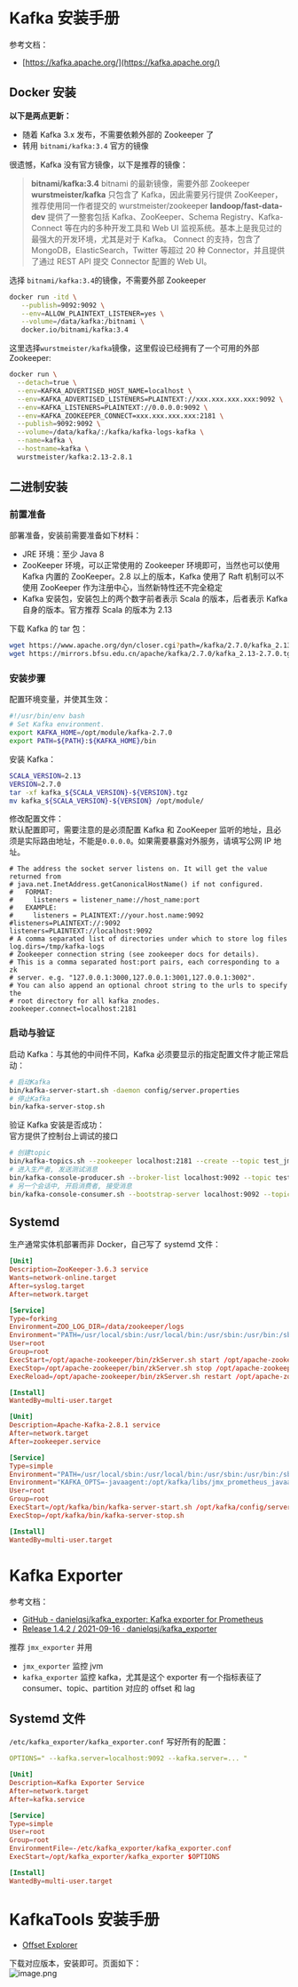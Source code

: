 
# Kafka 安装手册
参考文档：

- [https://kafka.apache.org/](https://kafka.apache.org/)

## Docker 安装
**以下是两点更新：**

- 随着 Kafka 3.x 发布，不需要依赖外部的 Zookeeper 了
- 转用 `bitnami/kafka:3.4` 官方的镜像

很遗憾，Kafka 没有官方镜像，以下是推荐的镜像：
> **bitnami/kafka:3.4**
> bitnami 的最新镜像，需要外部 Zookeeper
> **wurstmeister/kafka**
> 只包含了 Kafka，因此需要另行提供 ZooKeeper，推荐使用同一作者提交的 wurstmeister/zookeeper
> **landoop/fast-data-dev**
> 提供了一整套包括 Kafka、ZooKeeper、Schema Registry、Kafka-Connect 等在内的多种开发工具和 Web UI 监视系统。基本上是我见过的最强大的开发环境，尤其是对于 Kafka。
> Connect 的支持，包含了 MongoDB，ElasticSearch，Twitter 等超过 20 种 Connector，并且提供了通过 REST API 提交 Connector 配置的 Web UI。

选择 `bitnami/kafka:3.4`的镜像，不需要外部 Zookeeper
```bash
docker run -itd \
   --publish=9092:9092 \
   --env=ALLOW_PLAINTEXT_LISTENER=yes \
   --volume=/data/kafka:/bitnami \
   docker.io/bitnami/kafka:3.4
```
这里选择`wurstmeister/kafka`镜像，这里假设已经拥有了一个可用的外部 Zookeeper:
```bash
docker run \
  --detach=true \
  --env=KAFKA_ADVERTISED_HOST_NAME=localhost \
  --env=KAFKA_ADVERTISED_LISTENERS=PLAINTEXT://xxx.xxx.xxx.xxx:9092 \
  --env=KAFKA_LISTENERS=PLAINTEXT://0.0.0.0:9092 \
  --env=KAFKA_ZOOKEEPER_CONNECT=xxx.xxx.xxx.xxx:2181 \
  --publish=9092:9092 \
  --volume=/data/kafka/:/kafka/kafka-logs-kafka \
  --name=kafka \
  --hostname=kafka \
  wurstmeister/kafka:2.13-2.8.1
```

## 二进制安装

### 前置准备
部署准备，安装前需要准备如下材料：

- JRE 环境：至少 Java 8
- ZooKeeper 环境，可以正常使用的 Zookeeper 环境即可，当然也可以使用 Kafka 内置的 ZooKeeper。2.8 以上的版本，Kafka 使用了 Raft 机制可以不使用 ZooKeeper 作为注册中心，当然新特性还不完全稳定
- Kafka 安装包，安装包上的两个数字前者表示 Scala 的版本，后者表示 Kafka 自身的版本。官方推荐 Scala 的版本为 2.13

下载 Kafka 的 tar 包：
```bash
wget https://www.apache.org/dyn/closer.cgi?path=/kafka/2.7.0/kafka_2.13-2.7.0.tgz
wget https://mirrors.bfsu.edu.cn/apache/kafka/2.7.0/kafka_2.13-2.7.0.tgz
```

### 安装步骤
配置环境变量，并使其生效：
```bash
#!/usr/bin/env bash
# Set Kafka environment.
export KAFKA_HOME=/opt/module/kafka-2.7.0
export PATH=${PATH}:${KAFKA_HOME}/bin
```
安装 Kafka：
```bash
SCALA_VERSION=2.13
VERSION=2.7.0
tar -xf kafka_${SCALA_VERSION}-${VERSION}.tgz
mv kafka_${SCALA_VERSION}-${VERSION} /opt/module/
```
修改配置文件：<br />默认配置即可，需要注意的是必须配置 Kafka 和 ZooKeeper 监听的地址，且必须是实际路由地址，不能是`0.0.0.0`。如果需要暴露对外服务，请填写公网 IP 地址。
```properties
# The address the socket server listens on. It will get the value returned from
# java.net.InetAddress.getCanonicalHostName() if not configured.
#   FORMAT:
#     listeners = listener_name://host_name:port
#   EXAMPLE:
#     listeners = PLAINTEXT://your.host.name:9092
#listeners=PLAINTEXT://:9092
listeners=PLAINTEXT://localhost:9092
# A comma separated list of directories under which to store log files
log.dirs=/tmp/kafka-logs
# Zookeeper connection string (see zookeeper docs for details).
# This is a comma separated host:port pairs, each corresponding to a zk
# server. e.g. "127.0.0.1:3000,127.0.0.1:3001,127.0.0.1:3002".
# You can also append an optional chroot string to the urls to specify the
# root directory for all kafka znodes.
zookeeper.connect=localhost:2181
```

### 启动与验证
启动 Kafka：与其他的中间件不同，Kafka 必须要显示的指定配置文件才能正常启动：
```bash
# 启动Kafka
bin/kafka-server-start.sh -daemon config/server.properties
# 停止Kafka
bin/kafka-server-stop.sh
```
验证 Kafka 安装是否成功：<br />官方提供了控制台上调试的接口
```bash
# 创建topic
bin/kafka-topics.sh --zookeeper localhost:2181 --create --topic test_jmx --partitions 1 --replication-factor 1
# 进入生产者, 发送测试消息
bin/kafka-console-producer.sh --broker-list localhost:9092 --topic test_jmx
# 另一个会话中, 开启消费者, 接受消息
bin/kafka-console-consumer.sh --bootstrap-server localhost:9092 --topic test_jmx --from-beginning
```

## Systemd
生产通常实体机部署而非 Docker，自己写了 systemd 文件：
```toml
[Unit]
Description=ZooKeeper-3.6.3 service
Wants=network-online.target
After=syslog.target
After=network.target

[Service]
Type=forking
Environment=ZOO_LOG_DIR=/data/zookeeper/logs
Environment="PATH=/usr/local/sbin:/usr/local/bin:/usr/sbin:/usr/bin:/sbin:/bin:/usr/local/jdk1.8.0_231/bin"
User=root
Group=root
ExecStart=/opt/apache-zookeeper/bin/zkServer.sh start /opt/apache-zookeeper/conf/zoo.cfg
ExecStop=/opt/apache-zookeeper/bin/zkServer.sh stop /opt/apache-zookeeper/conf/zoo.cfg
ExecReload=/opt/apache-zookeeper/bin/zkServer.sh restart /opt/apache-zookeeper/conf/zoo.cfg

[Install]
WantedBy=multi-user.target
```
```toml
[Unit]
Description=Apache-Kafka-2.8.1 service 
After=network.target
After=zookeeper.service

[Service]
Type=simple
Environment="PATH=/usr/local/sbin:/usr/local/bin:/usr/sbin:/usr/bin:/sbin:/bin:/usr/local/jdk1.8.0_231/bin"
Environment="KAFKA_OPTS=-javaagent:/opt/kafka/libs/jmx_prometheus_javaagent-0.16.1.jar=19092:/opt/kafka/config/jmx_exporter.yml"
User=root
Group=root
ExecStart=/opt/kafka/bin/kafka-server-start.sh /opt/kafka/config/server.properties
ExecStop=/opt/kafka/bin/kafka-server-stop.sh

[Install]
WantedBy=multi-user.target
```

# Kafka Exporter
参考文档：

- [GitHub - danielqsj/kafka_exporter: Kafka exporter for Prometheus](https://github.com/danielqsj/kafka_exporter)
- [Release 1.4.2 / 2021-09-16 · danielqsj/kafka_exporter](https://github.com/danielqsj/kafka_exporter/releases/tag/v1.4.2)

推荐 `jmx_exporter` 并用

- `jmx_exporter` 监控 jvm
- `kafka_exporter` 监控 kafka，尤其是这个 exporter 有一个指标表征了 consumer、topic、partition 对应的 offset 和 lag

## Systemd 文件
`/etc/kafka_exporter/kafka_exporter.conf` 写好所有的配置：
```yaml
OPTIONS=" --kafka.server=localhost:9092 --kafka.server=... "
```
```toml
[Unit]
Description=Kafka Exporter Service
After=network.target
After=kafka.service

[Service]
Type=simple
User=root
Group=root
EnvironmentFile=-/etc/kafka_exporter/kafka_exporter.conf
ExecStart=/opt/kafka_exporter/kafka_exporter $OPTIONS

[Install]
WantedBy=multi-user.target
```

# KafkaTools 安装手册

- [Offset Explorer](https://www.kafkatool.com/download.html)

下载对应版本，安装即可。页面如下：<br />![image.png](./../assets/1649832827449-1fb072b7-5c6b-4944-9f40-1ea94e2e7fcb.png)
